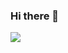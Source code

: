 ### Hi there 👋

<img src="https://github-readme-stats.vercel.app/api?username=Dinoattitude&&show_icons=true&title_color=775e8c&icon_color=da6c77&text_color=e8a287&bg_color=365875">

